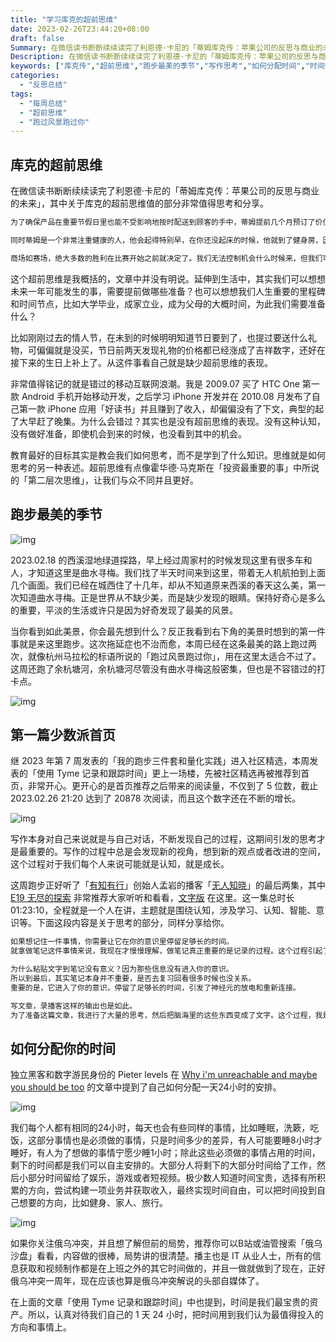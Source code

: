 ```yaml
---
title: "学习库克的超前思维"
date: 2023-02-26T23:44:20+08:00
draft: false
Summary: 在微信读书断断续续读完了利恩德·卡尼的「蒂姆库克传：苹果公司的反思与商业的未来」，其中关于库克的超前思维值的部分非常值得思考和分享。为了确保产品在重要节假日里也能不受影响地按时配送到顾客的手中，蒂姆提前几个月预订了价值1亿美元的航空运力。
Description: 在微信读书断断续续读完了利恩德·卡尼的「蒂姆库克传：苹果公司的反思与商业的未来」，其中关于库克的超前思维值的部分非常值得思考和分享。为了确保产品在重要节假日里也能不受影响地按时配送到顾客的手中，蒂姆提前几个月预订了价值1亿美元的航空运力。
keywords: ["库克传","超前思维","跑步最美的季节","写作思考","如何分配时间","时间管理"]
categories:
  - "反思总结"
tags:
  - "每周总结"
  - "超前思维"
  - "跑过风景跑过你"
---
```


## 库克的超前思维

在微信读书断断续续读完了利恩德·卡尼的「蒂姆库克传：苹果公司的反思与商业的未来」，其中关于库克的超前思维值的部分非常值得思考和分享。

```markdown
为了确保产品在重要节假日里也能不受影响地按时配送到顾客的手中，蒂姆提前几个月预订了价值1亿美元的航空运力。  -- 临危受命

同时蒂姆是一个非常注重健康的人，他会起得特别早，在你还没起床的时候，他就到了健身房，因为他想在健身房变得拥挤之前锻炼。 -- 有所劳才有所得

商场如赛场，绝大多数的胜利在比赛开始之前就决定了。我们无法控制机会什么时候来，但我们可以控制的是，我们是否做了充足的准备。  -- 有所劳才有所得
```

这个超前思维是我概括的，文章中并没有明说。延伸到生活中，其实我们可以想想未来一年可能发生的事，需要提前做哪些准备？也可以想想我们人生重要的里程碑和时间节点，比如大学毕业，成家立业，成为父母的大概时间，为此我们需要准备什么？

比如刚刚过去的情人节，在未到的时候明明知道节日要到了，也提过要送什么礼物，可偏偏就是没买，节日前两天发现礼物的价格都已经涨成了吉祥数字，还好在接下来的生日上补上了。从这件事看自己就是缺少超前思维的表现。

非常值得铭记的就是错过的移动互联网浪潮。我是 2009.07 买了 HTC One 第一款 Android 手机开始移动开发，之后学习 iPhone 开发并在 2010.08 月发布了自己第一款 iPhone 应用「好读书」并且赚到了收入，却偏偏没有了下文，典型的起了大早赶了晚集。为什么会错过？其实也是没有超前思维的表现。没有这种认知，没有做好准备，即使机会到来的时候，也没看到其中的机会。

教育最好的目标其实是教会我们如何思考，而不是学到了什么知识。思维就是如何思考的另一种表述。超前思维有点像霍华德·马克斯在「投资最重要的事」中所说的「第二层次思维」，让我们与众不同并且更好。

## 跑步最美的季节

![img](https://cdn.nlark.com/yuque/0/2023/png/177619/1677423290103-140b1ce1-89cc-4d1a-bb3a-2ca51c98be0c.png)

2023.02.18 的西溪湿地绿道探路，早上经过周家村的时候发现这里有很多车和人，才知道这里是曲水寻梅。我们找了半天时间来到这里，带着无人机航拍到上面几个画面。我们已经在城西住了十几年，却从不知道原来西溪的春天这么美，第一次知道曲水寻梅。正是世界从不缺少美，而是缺少发现的眼睛。保持好奇心是多么的重要，平淡的生活或许只是因为好奇发现了最美的风景。

当你看到如此美景，你会最先想到什么？反正我看到右下角的美景时想到的第一件事就是来这里跑步。这次拖延症也不治而愈，本周已经在这条最美的路上跑过两次，就像杭州马拉松的标语所说的「跑过风景跑过你」，用在这里太适合不过了。这周还跑了余杭塘河，余杭塘河尽管没有曲水寻梅这般密集，但也是不容错过的打卡点。

![img](https://cdn.nlark.com/yuque/0/2023/png/177619/1677424014928-1d70511a-aead-4220-aacb-1f53e7b4c07a.png)

## 第一篇少数派首页

继 2023 年第 7 周发表的「我的跑步三件套和量化实践」进入社区精选，本周发表的「使用 Tyme 记录和跟踪时间」更上一场楼，先被社区精选再被推荐到首页，非常开心。更开心的是首页推荐之后带来的阅读量，不仅到了 5 位数，截止 2023.02.26 21:20 达到了 20878 次阅读，而且这个数字还在不断的增长。

![img](https://cdn.nlark.com/yuque/0/2023/png/177619/1677417503369-37010f6a-6e01-4f94-a8f0-eab7e5c03835.png)

写作本身对自己来说就是与自己对话，不断发现自己的过程，这期间引发的思考才是最重要的。写作的过程中总是会发现新的视角，想到新的观点或者改进的空间，这个过程对于我们每个人来说可能就是认知，就是成长。

这周跑步正好听了「[有知有行](https://youzhiyouxing.cn/)」创始人孟岩的播客「[无人知晓](https://podcasts.apple.com/cn/podcast/无人知晓/id1581271335)」的最后两集，其中 [E19 无尽的探索](https://podcasts.apple.com/cn/podcast/无人知晓/id1581271335?i=1000583619776) 非常推荐大家听听和看看，[文字版](https://mp.weixin.qq.com/s/7iwkjkCT_uv-oKt1BaNs2Q) 在这里。这一集总时长 01:23:10，全程就是一个人在讲，主题就是围绕认知，涉及学习、认知、智能、意识等。下面这段内容是关于思考的部分，同样分享给你。

```markdown
如果想记住一件事情，你需要让它在你的意识里停留足够长的时间。
就拿做笔记这件事情来说，我现在才慢慢理解，做笔记真正重要的是记录的过程。这个过程引起了你的思考，把这些信息注入了你的意识。

为什么粘贴文字到笔记没有意义？因为那些信息没有进入你的意识。
所以到最后，其实笔记本身并不重要，是否去复习回看很多时候也没关系。
重要的是，它进入了你的意识，停留了足够长的时间，引发了神经元的放电和重新连接。

写文章，录播客这样的输出也是如此。
为了准备这篇文章，我进行了大量的思考，然后把脑海里的这些东西变成了文字。这个过程，我是最大的受益者，因为这些信息反反复复在我的意识里待了很久，让我更好地理解了它们。
```

## 如何分配你的时间

独立黑客和数字游民身份的 Pieter levels 在 [Why i'm unreachable and maybe you should be too](https://levels.io/contact/) 的文章中提到了自己如何分配一天24小时的安排。

![img](https://cdn.nlark.com/yuque/0/2023/png/177619/1677416055822-c1be77a6-568d-4714-89db-a573259ea3f2.png)

我们每个人都有相同的24小时，每天也会有些同样的事情，比如睡眠，洗簌，吃饭，这部分事情也是必须做的事情，只是时间多少的差异，有人可能要睡8小时才睡好，有人为了想做的事情宁愿少睡1小时；除此这些必须做的事情占用的时间，剩下的时间都是我们可以自主安排的。大部分人将剩下的大部分时间给了工作，然后小部分时间留给了娱乐，游戏或者短视频。极少数人知道时间宝贵，选择有所积累的方向，尝试构建一项业务并获取收入，最终实现时间自由，可以把时间投到自己想要的方向，比如健身、家人、旅行。

![img](https://cdn.nlark.com/yuque/0/2023/png/177619/1677424236656-ba4d099e-60e1-4de9-8f92-cc6e82a0a13f.png)

如果你关注俄乌冲突，并且想了解但前的局势，推荐你可以B站或油管搜索「俄乌沙盘」看看，内容做的很棒，局势讲的很清楚。播主也是 IT 从业人士，所有的信息获取和视频制作都是在上班之外的其它时间做的，并且一做就做到了现在，正好俄乌冲突一周年，现在应该也算是俄乌冲突解说的头部自媒体了。

在上面的文章「使用 Tyme 记录和跟踪时间」中也提到，时间是我们最宝贵的资产。所以，认真对待我们自己的 1 天 24 小时，把时间用到我们认为最值得投入的方向和事情上。